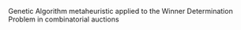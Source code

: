 Genetic Algorithm metaheuristic applied to the Winner Determination Problem in combinatorial auctions
